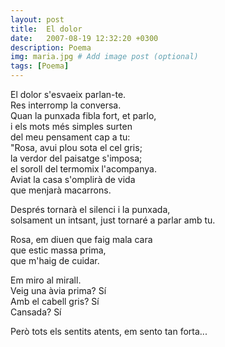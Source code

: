 ```yaml
---
layout: post
title:  El dolor
date:   2007-08-19 12:32:20 +0300
description: Poema
img: maria.jpg # Add image post (optional)
tags: [Poema]
---
```


El dolor s'esvaeix parlan-te.  
Res interromp la conversa.  
Quan la punxada fibla fort, et parlo,  
i els mots més simples surten  
del meu pensament cap a tu:  
"Rosa, avui plou sota el cel gris;  
la verdor del paisatge s'imposa;  
el soroll del termomix l'acompanya.  
Aviat la casa s'omplirà de vida  
que menjarà macarrons.  

Després tornarà el silenci i la punxada,  
solsament un intsant, just tornaré a parlar amb tu.  

Rosa, em diuen que faig mala cara   
que estic massa prima,  
que m'haig de cuidar.  

Em miro al mirall.  
Veig una àvia prima? Sí  
Amb el cabell gris? Sí  
Cansada? Sí  

Però tots els sentits atents,
em sento tan forta...  

